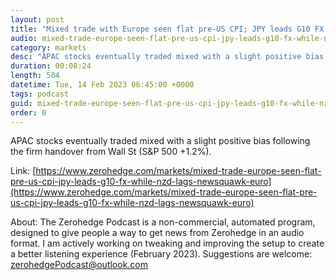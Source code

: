 ```yaml
---
layout: post
title: "Mixed trade with Europe seen flat pre-US CPI; JPY leads G10 FX while NZD lags - Newsquawk Euro Market Open"
audio: mixed-trade-europe-seen-flat-pre-us-cpi-jpy-leads-g10-fx-while-nzd-lags-newsquawk-euro-0
category: markets
desc: "APAC stocks eventually traded mixed with a slight positive bias following the firm handover from Wall St (S&amp;P 500 +1.2%)."
duration: 00:08:24
length: 504
datetime: Tue, 14 Feb 2023 06:45:00 +0000
tags: podcast
guid: mixed-trade-europe-seen-flat-pre-us-cpi-jpy-leads-g10-fx-while-nzd-lags-newsquawk-euro-0
order: 0
---
```

APAC stocks eventually traded mixed with a slight positive bias following the firm handover from Wall St (S&amp;P 500 +1.2%).

Link: [https://www.zerohedge.com/markets/mixed-trade-europe-seen-flat-pre-us-cpi-jpy-leads-g10-fx-while-nzd-lags-newsquawk-euro](https://www.zerohedge.com/markets/mixed-trade-europe-seen-flat-pre-us-cpi-jpy-leads-g10-fx-while-nzd-lags-newsquawk-euro)

About: The Zerohedge Podcast is a non-commercial, automated program, designed to give people a way to get news from Zerohedge in an audio format.  I am actively working on tweaking and improving the setup to create a better listening experience (February 2023).  Suggestions are welcome: [zerohedgePodcast@outlook.com](mailto:zerohedgePodcast@outlook.com)